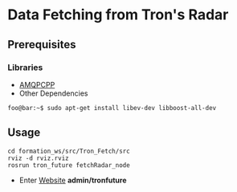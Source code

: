 # Data Fetching from Tron's Radar

## Prerequisites
### Libraries 
* [AMQPCPP](https://github.com/CopernicaMarketingSoftware/AMQP-CPP)
* Other Dependencies
```console
foo@bar:~$ sudo apt-get install libev-dev libboost-all-dev
```

## Usage 
```console
cd formation_ws/src/Tron_Fetch/src
rviz -d rviz.rviz
rosrun tron_future fetchRadar_node
```
* Enter [Website](https://api-test.pub.tft.tw/)
**admin/tronfuture**
